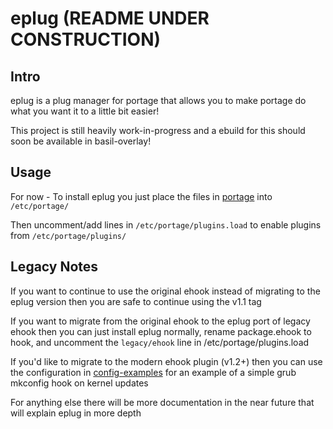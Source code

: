 # eplug (README UNDER CONSTRUCTION)
## Intro
eplug is a plug manager for portage that allows you to make portage do what you want it to a little bit easier!

This project is still heavily work-in-progress and a ebuild for this should soon be available in basil-overlay!

## Usage
For now - To install eplug you just place the files in [portage](./portage) into `/etc/portage/`

Then uncomment/add lines in `/etc/portage/plugins.load` to enable plugins from `/etc/portage/plugins/`

## Legacy Notes
If you want to continue to use the original ehook instead of migrating to the eplug version then you are safe to continue using the v1.1 tag

If you want to migrate from the original ehook to the eplug port of legacy ehook then you can just install eplug normally, rename package.ehook to hook, and uncomment the `legacy/ehook` line in /etc/portage/plugins.load

If you'd like to migrate to the modern ehook plugin (v1.2+) then you can use the configuration in [config-examples](./config-examples/plugin_ehook) for an example of a simple grub mkconfig hook on kernel updates

For anything else there will be more documentation in the near future that will explain eplug in more depth
